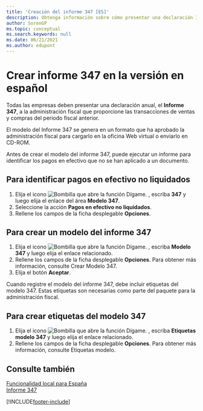 ```yaml
---
title: 'Creación del informe 347 [ES]'
description: Obtenga información sobre cómo presentar una declaración Informe 347 a la administración fiscal que proporcione las transacciones de ventas y compras del periodo fiscal anterior.
author: SorenGP
ms.topic: conceptual
ms.search.keywords: null
ms.date: 06/21/2021
ms.author: edupont
---
```

# <a name="create-report-347-in-the-spanish-version"></a><a name="create-report-347-in-the-spanish-version"></a><a name="create-report-347-in-the-spanish-version"></a><a name="create-report-347-in-the-spanish-version"></a>Crear informe 347 en la versión en español
Todas las empresas deben presentar una declaración anual, el **Informe 347**, a la administración fiscal que proporcione las transacciones de ventas y compras del periodo fiscal anterior.  

El modelo del Informe 347 se genera en un formato que ha aprobado la administración fiscal para cargarlo en la oficina Web virtual o enviarlo en CD-ROM.  

Antes de crear el modelo del informe 347, puede ejecutar un informe para identificar los pagos en efectivo que no se han aplicado a un documento.  

## <a name="to-identify-unapplied-payments-in-cash"></a><a name="to-identify-unapplied-payments-in-cash"></a><a name="to-identify-unapplied-payments-in-cash"></a><a name="to-identify-unapplied-payments-in-cash"></a>Para identificar pagos en efectivo no liquidados

1.  Elija el icono ![Bombilla que abre la función Dígame.](../../media/ui-search/search_small.png "Dígame qué desea hacer") , escriba **347** y luego elija el enlace del área **Modelo 347**.  
2.  Seleccione la acción **Pagos en efectivo no liquidados**.  
3.  Rellene los campos de la ficha desplegable **Opciones**.  

## <a name="to-create-a-report-347-declaration"></a><a name="to-create-a-report-347-declaration"></a><a name="to-create-a-report-347-declaration"></a><a name="to-create-a-report-347-declaration"></a>Para crear un modelo del informe 347

1.  Elija el icono ![Bombilla que abre la función Dígame.](../../media/ui-search/search_small.png "Dígame qué desea hacer") , escriba **Modelo 347** y luego elija el enlace relacionado.  
2.  Rellene los campos de la ficha desplegable **Opciones**. Para obtener más información, consulte Crear Modelo 347.  
3.  Elija el botón **Aceptar**.  

Cuando registre el modelo del informe 347, debe incluir etiquetas del modelo 347. Estas etiquetas son necesarias como parte del paquete para la administración fiscal.  

## <a name="to-create-347-declaration-labels"></a><a name="to-create-347-declaration-labels"></a><a name="to-create-347-declaration-labels"></a><a name="to-create-347-declaration-labels"></a>Para crear etiquetas del modelo 347

1.  Elija el icono ![Bombilla que abre la función Dígame.](../../media/ui-search/search_small.png "Dígame qué desea hacer") , escriba **Etiquetas modelo 347** y luego elija el enlace relacionado.  
2.  Rellene los campos de la ficha desplegable **Opciones**. Para obtener más información, consulte Etiquetas modelo.  

## <a name="see-also"></a><a name="see-also"></a><a name="see-also"></a><a name="see-also"></a>Consulte también
 [Funcionalidad local para España](spain-local-functionality.md)   
 [Informe 347](report-347.md)


[!INCLUDE[footer-include](../../includes/footer-banner.md)]
